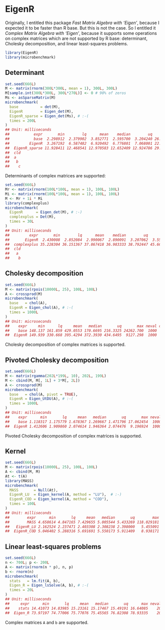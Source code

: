 EigenR
================

Originally, I entitled this package *Fast Matrix Algebra with ‘Eigen’*,
because I expected it to be faster than R base. But this is not the
case. So I entitled it *Complex Matrix Algebra with ‘Eigen’*, because it
supports some operations on complex matrices which are not supported by
R base: determinant, Cholesky decomposition, and linear least-squares
problems.

``` r
library(EigenR)
library(microbenchmark)
```

## Determinant

``` r
set.seed(666L)
M <- matrix(rnorm(300L*300L, mean = 1), 300L, 300L)
M[sample.int(300L*300L, 300L*270L)] <- 0 # 90% of zeros
Ms <- asSparseMatrix(M)
microbenchmark(
  base          = det(M),
  EigenR        = Eigen_det(M),
  EigenR_sparse = Eigen_det(Ms), # :-(
  times = 200L
)
## Unit: milliseconds
##           expr       min        lq      mean    median        uq      max neval
##           base  2.298912  2.379902  3.852771  2.595700  3.204240 26.37411   200
##         EigenR  3.267192  6.587482  6.920492  6.776801  7.068001 22.67092   200
##  EigenR_sparse 11.928411 12.468541 12.970583 12.652409 12.924786 29.39698   200
##  cld
##  a  
##   b 
##    c
```

Determinants of complex matrices are supported:

``` r
set.seed(666L)
Mr <- matrix(rnorm(100L*100L, mean = 1), 100L, 100L)
Mi <- matrix(rnorm(100L*100L, mean = 1), 100L, 100L)
M <- Mr + 1i * Mi
library(complexplus)
microbenchmark(
  EigenR      = Eigen_det(M), # :-)
  complexplus = Det(M), 
  times = 30L
)
## Unit: milliseconds
##         expr       min        lq      mean    median        uq      max neval
##       EigenR  2.430008  2.852084  2.990067  2.890091  3.207062  3.55512    30
##  complexplus 35.228304 36.151367 37.867418 36.983333 38.792447 45.66115    30
##  cld
##   a 
##    b
```

## Cholesky decomposition

``` r
set.seed(666L)
M <- matrix(rpois(10000L, 25), 100L, 100L)
A <- crossprod(M)
microbenchmark(
  base   = chol(A),
  EigenR = Eigen_chol(A), # :-(
  times = 1000L
)
## Unit: microseconds
##    expr     min      lq     mean   median       uq       max neval cld
##    base 148.137 161.859 429.0553 170.6695 216.3325 24262.700  1000   a
##  EigenR 149.939 330.668 395.4294 372.3930 434.6495  9127.298  1000   a
```

Cholesky decomposition of complex matrices is supported.

## Pivoted Cholesky decomposition

``` r
set.seed(666L)
M <- matrix(rgamma(202L*199L, 10), 202L, 199L)
M <- cbind(M, M[, 1L] + 3*M[, 2L])
A <- crossprod(M)
microbenchmark(
  base   = chol(A, pivot = TRUE),
  EigenR = Eigen_UtDU(A), # :-(
  times = 1000L
)
## Unit: milliseconds
##    expr      min       lq     mean   median       uq       max neval cld
##    base 1.118317 1.175779 1.678367 1.269667 1.471796 17.062454  1000  a 
##  EigenR 1.412606 1.909860 2.074614 1.946364 2.074476  9.196924  1000   b
```

Pivoted Cholesky decomposition of complex matrices is supported.

## Kernel

``` r
set.seed(666L)
M <- matrix(rpois(10000L, 25), 100L, 100L)
A <- cbind(M, M)
At <- t(A)
library(MASS)
microbenchmark(
  MASS       = Null(At),
  EigenR_LU  = Eigen_kernel(A, method = "LU"),  # :-)
  EigenR_COD = Eigen_kernel(A, method = "COD"), 
  times = 100L
)
## Unit: milliseconds
##        expr      min       lq     mean   median       uq        max neval cld
##        MASS 4.658614 4.847165 7.429655 5.005544 5.433269 118.029181   100   b
##   EigenR_LU 2.162524 2.237471 2.403308 2.308238 2.398000   5.455091   100  a 
##  EigenR_COD 5.046402 5.288316 5.691691 5.550173 5.911409   8.938171   100   b
```

## Linear least-squares problems

``` r
set.seed(666L)
n <- 700L; p <- 200L
A <- matrix(rnorm(n * p), n, p)
b <- rnorm(n)
microbenchmark(
  stats   = lm.fit(A, b),
  Eigen_R = Eigen_lsSolve(A, b), # :-(
  times = 20L
)
## Unit: milliseconds
##     expr      min       lq     mean   median       uq      max neval cld
##    stats 14.41073 14.83985 15.23161 15.17467 15.49191 16.64085    20  a 
##  Eigen_R 73.97197 74.77006 75.77076 75.45565 76.82308 78.93335    20   b
```

Complex matrices `A` and `b` are supported.
